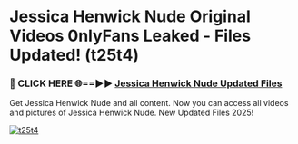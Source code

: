 # Jessica Henwick Nude Original Videos 0nlyFans Leaked - Files Updated! (t25t4)

<h3>🔴 CLICK HERE 🌐==►► <a href="https://tinyurl.com/yc6ubb5a" rel="nofollow">Jessica Henwick Nude Updated Files</a></h3>

Get Jessica Henwick Nude and all content. Now you can access all videos and pictures of Jessica Henwick Nude. New Updated Files 2025!

[![t25t4](https://i.imgur.com/7eu0CRL.gif)](https://tinyurl.com/yc6ubb5a)
